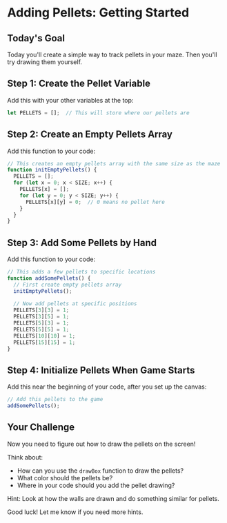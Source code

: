 # Adding Pellets: Getting Started

## Today's Goal
Today you'll create a simple way to track pellets in your maze. Then you'll try drawing them yourself.

## Step 1: Create the Pellet Variable
Add this with your other variables at the top:
```javascript
let PELLETS = [];  // This will store where our pellets are
```

## Step 2: Create an Empty Pellets Array
Add this function to your code:
```javascript
// This creates an empty pellets array with the same size as the maze
function initEmptyPellets() {
  PELLETS = [];
  for (let x = 0; x < SIZE; x++) {
    PELLETS[x] = [];
    for (let y = 0; y < SIZE; y++) {
      PELLETS[x][y] = 0;  // 0 means no pellet here
    }
  }
}
```

## Step 3: Add Some Pellets by Hand
Add this function to your code:
```javascript
// This adds a few pellets to specific locations
function addSomePellets() {
  // First create empty pellets array
  initEmptyPellets();
  
  // Now add pellets at specific positions
  PELLETS[3][3] = 1;
  PELLETS[3][5] = 1;
  PELLETS[5][3] = 1;
  PELLETS[5][5] = 1;
  PELLETS[10][10] = 1;
  PELLETS[15][15] = 1;
}
```

## Step 4: Initialize Pellets When Game Starts
Add this near the beginning of your code, after you set up the canvas:
```javascript
// Add this pellets to the game
addSomePellets();
```

## Your Challenge
Now you need to figure out how to draw the pellets on the screen!

Think about:
- How can you use the `drawBox` function to draw the pellets?
- What color should the pellets be?
- Where in your code should you add the pellet drawing?

Hint: Look at how the walls are drawn and do something similar for pellets.

Good luck! Let me know if you need more hints.